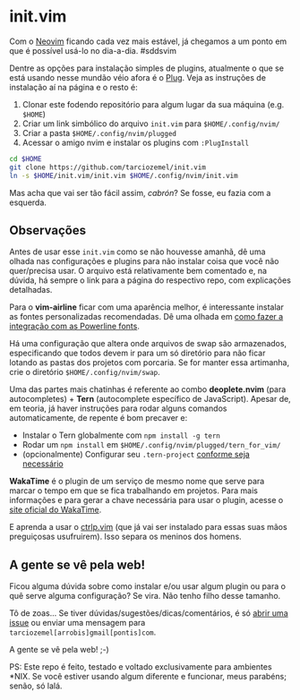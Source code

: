 # init.vim

Com o [Neovim](https://neovim.io/) ficando cada vez mais estável, já chegamos a um ponto em que é possível usá-lo no dia-a-dia. #sddsvim

Dentre as opções para instalação simples de plugins, atualmente o que se está usando nesse mundão véio afora é o [Plug](https://github.com/junegunn/vim-plug). Veja as instruções de instalação aí na página e o resto é:

<!-- 1. Copiar este fodendo arquivo de configuração para `$HOME/.config/nvim/`
2. Criar a pasta `$HOME/.config/nvim/plugged`
3. Colocar para instalar os plugins com `:PlugInstall` -->


1. Clonar este fodendo repositório para algum lugar da sua máquina (e.g. `$HOME`)
2. Criar um link simbólico do arquivo `init.vim` para `$HOME/.config/nvim/`
3. Criar a pasta `$HOME/.config/nvim/plugged`
4. Acessar o amigo nvim e instalar os plugins com `:PlugInstall`

``` bash
cd $HOME
git clone https://github.com/tarciozemel/init.vim
ln -s $HOME/init.vim/init.vim $HOME/.config/nvim/init.vim
```

Mas acha que vai ser tão fácil assim, _cabrón_? Se fosse, eu fazia com a esquerda.

## Observações

Antes de usar esse `init.vim` como se não houvesse amanhã, dê uma olhada nas configurações e plugins para não instalar coisa que você não quer/precisa usar. O arquivo está relativamente bem comentado e, na dúvida, há sempre o link para a página do respectivo repo, com explicações detalhadas.

Para o **vim-airline** ficar com uma aparência melhor, é interessante instalar as 
fontes personalizadas recomendadas. Dê uma olhada 
em [como fazer a integração com as Powerline fonts](https://github.com/bling/vim-airline#integrating-with-powerline-fonts).

Há uma configuração que altera onde arquivos de swap são armazenados, especificando que todos devem ir para um só diretório para não ficar lotando as pastas dos projetos com porcaria. Se for manter essa artimanha, crie o diretório `$HOME/.config/nvim/swap`.

Uma das partes mais chatinhas é referente ao combo **deoplete.nvim** (para autocompletes) + **Tern** (autocomplete específico de JavaScript). Apesar de, em teoria, já haver instruções para rodar alguns comandos automaticamente, de repente é bom precaver e:

* Instalar o Tern globalmente com `npm install -g tern`
* Rodar um `npm install` em `$HOME/.config/nvim/plugged/tern_for_vim/`
* (opcionalmente) Configurar seu `.tern-project` [conforme seja necessário](http://ternjs.net/doc/manual.html#configuration)

**WakaTime** é o plugin de um serviço de mesmo nome que serve para marcar o tempo 
em que se fica trabalhando em projetos. Para mais informações e para gerar a chave 
necessária para usar o plugin, acesse o [site oficial do WakaTime](https://wakatime.com/).

E aprenda a usar o [ctrlp.vim](https://github.com/ctrlpvim/ctrlp.vim) (que já vai ser instalado para essas suas mãos preguiçosas usufruirem). Isso separa os meninos dos homens.

## A gente se vê pela web!

Ficou alguma dúvida sobre como instalar e/ou usar algum plugin ou para o quê serve alguma configuração? Se vira. Não tenho filho desse tamanho.

Tô de zoas... Se tiver dúvidas/sugestões/dicas/comentários, é só [abrir uma issue](https://github.com/tarciozemel/init.vim/issues/new) ou enviar uma mensagem para `tarciozemel[arrobis]gmail[pontis]com`.

A gente se vê pela web!  ;-)

PS: Este repo é feito, testado e voltado exclusivamente para ambientes *NIX. Se você estiver usando algum diferente e funcionar, meus parabéns; senão, só lalá.